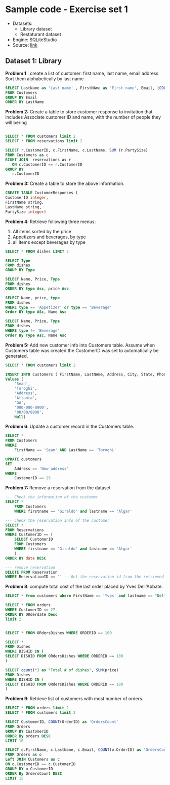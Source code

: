 <h1>Sample code - Exercise set 1</h1>

- Datasets:
  - Library dataset
  - Restaturant dataset
- Engine: SQLiteStudio
- Source: [link](https://www.linkedin.com/learning/level-up-sql)

## Dataset 1: Library

__Problem 1__ : create  a list of customer: first name, last name, email address
Sort them alphabetically by last name
```sql
SELECT LastName as 'Last name' , FirstNAme as 'First name', Email, (COUNT(Email))
FROM Customers
GROUP BY Email
ORDER BY LastName
```


__Problem 2:__ Create a table to store customer response to invitation that includes
Associate customer ID and name, with the number of people they will bering

 ```sql

SELECT * FROM customers limit 2
SELECT * FROM reservations limit 2

SELECT r.CustomerID, c.FirstName, c.LastName, SUM (r.PartySize)
FROM Customers as c
RIGHT JOIN  reservations as r
    ON c.CustomerID == r.CustomerID
GROUP BY
    r.CustomerID
```

__Problem 3:__ Create a table to store the above information.
```sql
CREATE TABLE CustomerResponses (
CustomerID integer,
FirstName string,
LastName string,
PartySize integer)
```


__Problem 4__: Retrieve following three menus:
1. All items sorted by the price
2. Appetizers and beverages, by type
3. all items except beverages by type
```sql
SELECT * FROM dishes LIMIT 2

SELECT Type
FROM dishes
GROUP BY Type

SELECT Name, Price, Type
FROM dishes
ORDER BY type Asc, price Asc

SELECT Name, price, type
FROM dishes
WHERE type == 'Appetizer' or type == 'Beverage'
Order BY type ASc, Name Asc

SELECT Name, Price, Type
FROM dishes
WHERE type != 'Beverage'
Order By Type Asc, Name Asc
```

__Problem 5:__ Add new customer info into Customers table. Assume when Customers table was created the CustomerID was set to automatically be generated.

```sql
SELECT * FROM customers limit 2

INSERT INTO Customers ( FirstName, LastNAme, Address, City, State, Phone, Birthday, FavoriteDish)
Values (
    'Sean',
    'Toroghi',
    'Address',
    'Atlanta',
    'GA',
    '000-000-0000',
    '00/00/0000',
    Null)
```

__Problem 6__: Update a customer record in the Customers table.
```sql
SELECT *
FROM Customers
WHERE 
    FirstName == 'Sean' AND LastName == 'Toroghi'

UPDATE customers
SET 
    Address == 'New address'
WHERE 
    CustomerID == 25
```

__Problem 7:__ Remove a reservation from the dataset
```sql
--- Check the information of the customer
SELECT *
    FROM Customers
    WHERE firstname == 'Giraldo' and lastname == 'Algar'

--- check the reservation info of the customer
SELECT *
FROM Reservations
WHERE CustomerID == (
    SELECT CustomerID
    FROM Customers
    WHERE firstname == 'Giraldo' and lastname == 'Algar'
    )
ORDER BY date DESC

--- remove reservation
DELETE FROM Reservation
WHERE ReservationID == '' ---Get the reservation id from the retrieved info above
```

__Problem 8__: compute total cost of the last order placed by Yves Dell'Abbate.
```sql
SELECT * from customers where FirstName == 'Yves' and lastname == "Dell'Abbate"

SELECT * FROM orders 
WHERE CustomerID == 27
ORDER BY ORderdate Desc 
limit 2 


SELECT * FROM ORdersDishes WHERE ORDERID == 100

SELECT * 
FROM Dishes
WHERE DISHID IN (
SELECT DISHID FROM ORdersDishes WHERE ORDERID == 100
)

SELECT count(*) as "Total # of dishes", SUM(price)
FROM Dishes
WHERE DISHID IN (
SELECT DISHID FROM ORdersDishes WHERE ORDERID == 100
)
```

__Problem 9__: Retrieve list of customers with most number of orders.
```sql
SELECT * FROM orders limit 2
SELECT * FROM customers limit 2

SELECT CustomerID, COUNT(OrderID) as 'OrdersCount'
FROM Orders
GROUP BY CustomerID
ORDER By orders DESC
LIMIT 10

SELECT c.FirstName, c.LastName, c.Email, COUNT(o.OrderID) as 'OrdersCount'
FROM Orders as o
Left JOIN Customers as c
ON o.CustomerID == c.CustomerID
GROUP BY o.CustomerID
ORDER By OrdersCount DESC
LIMIT 15
```





